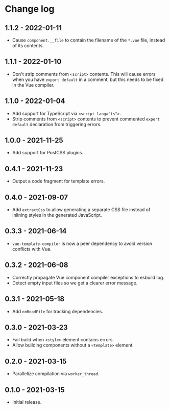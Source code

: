 # Change log

## 1.1.2 - 2022-01-11

- Cause `component.__file` to contain the filename of the `*.vue` file, instead
  of its contents.

## 1.1.1 - 2022-01-10

- Don't strip comments from `<script>` contents. This will cause errors when you
  have `export default` in a comment, but this needs to be fixed in the Vue
  compiler.

## 1.1.0 - 2022-01-04

- Add support for TypeScript via `<script lang="ts">`.
- Strip comments from `<script>` contents to prevent commented `export default`
  declaration from triggering errors.

## 1.0.0 - 2021-11-25

- Add support for PostCSS plugins.

## 0.4.1 - 2021-11-23

- Output a code fragment for template errors.

## 0.4.0 - 2021-09-07

- Add `extractCss` to allow generating a separate CSS file instead of inlining
  styles in the generated JavaScript.

## 0.3.3 - 2021-06-14

- `vue-template-compiler` is now a peer dependency to avoid version conflicts
  with Vue.

## 0.3.2 - 2021-06-08

- Correctly propagate Vue component compiler exceptions to esbuild log.
- Detect empty input files so we get a clearer error message.

## 0.3.1 - 2021-05-18

- Add `onReadFile` for tracking dependencies.

## 0.3.0 - 2021-03-23

- Fail build when `<style>` element contains errors.
- Allow building components without a `<template>` element.

## 0.2.0 - 2021-03-15

- Parallelize compilation via `worker_thread`.

## 0.1.0 - 2021-03-15

- Initial release.
